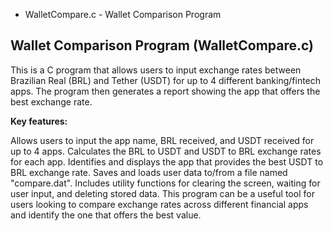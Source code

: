 * WalletCompare.c - Wallet Comparison Program

## Wallet Comparison Program (WalletCompare.c)

This is a C program that allows users to input exchange rates between Brazilian Real (BRL) and Tether (USDT) for up to 4 different banking/fintech apps. The program then generates a report showing the app that offers the best exchange rate.

**Key features:**

Allows users to input the app name, BRL received, and USDT received for up to 4 apps.
Calculates the BRL to USDT and USDT to BRL exchange rates for each app.
Identifies and displays the app that provides the best USDT to BRL exchange rate.
Saves and loads user data to/from a file named "compare.dat".
Includes utility functions for clearing the screen, waiting for user input, and deleting stored data.
This program can be a useful tool for users looking to compare exchange rates across different financial apps and identify the one that offers the best value.
